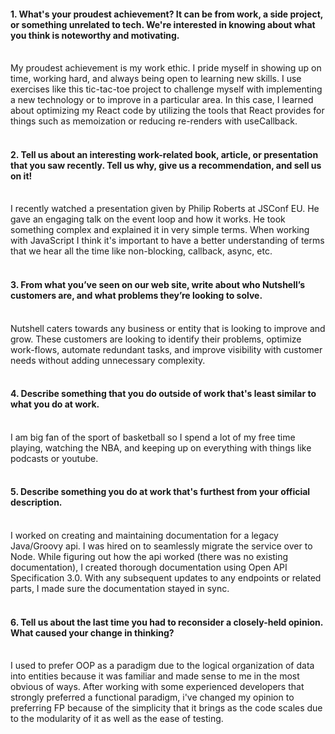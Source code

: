 #### **1. What's your proudest achievement? It can be from work, a side project, or something unrelated to tech. We're interested in knowing about what you think is noteworthy and motivating.**

<br>
My proudest achievement is my work ethic. I pride myself in showing up on time, working hard, and always being open to learning new skills. I use exercises like this tic-tac-toe project to challenge myself with implementing a new technology or to improve in a particular area. In this case, I learned about optimizing my React code by utilizing the tools that React provides for things such as memoization or reducing re-renders with useCallback.
<br>
<br>

#### **2. Tell us about an interesting work-related book, article, or presentation that you saw recently. Tell us why, give us a recommendation, and sell us on it!**

<br>
I recently watched a presentation given by Philip Roberts at JSConf EU. He gave an engaging talk on the event loop and how it works. He took something complex and explained it in very simple terms. When working with JavaScript I think it's important to have a better understanding of terms that we hear all the time like non-blocking, callback, async, etc. 
<br>
<br>

#### **3. From what you’ve seen on our web site, write about who Nutshell’s customers are, and what problems they’re looking to solve.**

<br>
Nutshell caters towards any business or entity that is looking to improve and grow. These customers are looking to identify their problems, optimize work-flows, automate redundant tasks, and improve visibility with customer needs without adding unnecessary complexity.
<br>
<br>

#### **4. Describe something that you do outside of work that's least similar to what you do at work.**

<br>
I am big fan of the sport of basketball so I spend a lot of my free time playing, watching the NBA, and keeping up on everything with things like podcasts or youtube.
<br>
<br>

#### **5. Describe something you do at work that's furthest from your official description.**

<br>
I worked on creating and maintaining documentation for a legacy Java/Groovy api. I was hired on to seamlessly migrate the service over to Node. While figuring out how the api worked (there was no existing documentation), I created thorough documentation using Open API Specification 3.0. With any subsequent updates to any endpoints or related parts, I made sure the documentation stayed in sync.  
<br>
<br>

#### **6. Tell us about the last time you had to reconsider a closely-held opinion. What caused your change in thinking?**

<br>
I used to prefer OOP as a paradigm due to the logical organization of data into entities because it was familiar and made sense to me in the most obvious of ways. After working with some experienced developers that strongly preferred a functional paradigm, i've changed my opinion to preferring FP because of the simplicity that it brings as the code scales due to the modularity of it as well as the ease of testing.
<br>
<br>
